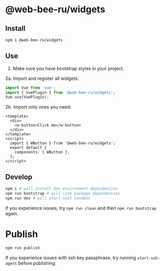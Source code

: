 # @web-bee-ru/widgets

## Install
```bash
npm i @web-bee-ru/widgets
```

## Use

1. Make sure you have bootstrap styles in your project.

2a. Import and register all widgets:
```js
import Vue from 'vue';
import { VuePlugin } from '@web-bee-ru/widgets';
Vue.use(VuePlugin);
```

2b. Import only ones you need:
```vue
<template>
  <div>
    <w-button>Click me</w-button>
  </div>
</template>
<script>
  import { WButton } from '@web-bee-ru/widgets';
  export default {
    components: { WButton },
  };
</script>
```

## Develop

```bash
npm i # will install dev environment dependencies
npm run bootstrap # will link package dependencies
npm run dev # will start nuxt sandbox
```

If you experience issues, try `npm run clean` and then `npm run bootstrap` again.

# Publish

```bash
npm run publish
```

If you experience issues with ssh key passphrase, try running `start-ssh-agent` before publishing.
